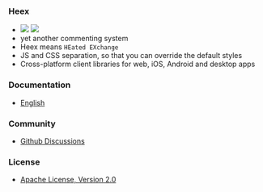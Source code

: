 ### Heex

-   [![](https://img.shields.io/jsdelivr/npm/hm/heex?style=social)](https://www.jsdelivr.com/package/npm/heex) [![](https://img.shields.io/github/stars/heexcloud/heex?style=social)](https://github/stars/heexcloud/heex)
-   yet another commenting system
-   Heex means `HEated EXchange`
-   JS and CSS separation, so that you can override the default styles
-   Cross-platform client libraries for web, iOS, Android and desktop apps

### Documentation

-   [English](https://heex.dev)

### Community

-   [Github Discussions](https://github.com/HeexCloud/Heex/discussions)

### License

-   [Apache License, Version 2.0](LICENSE)

